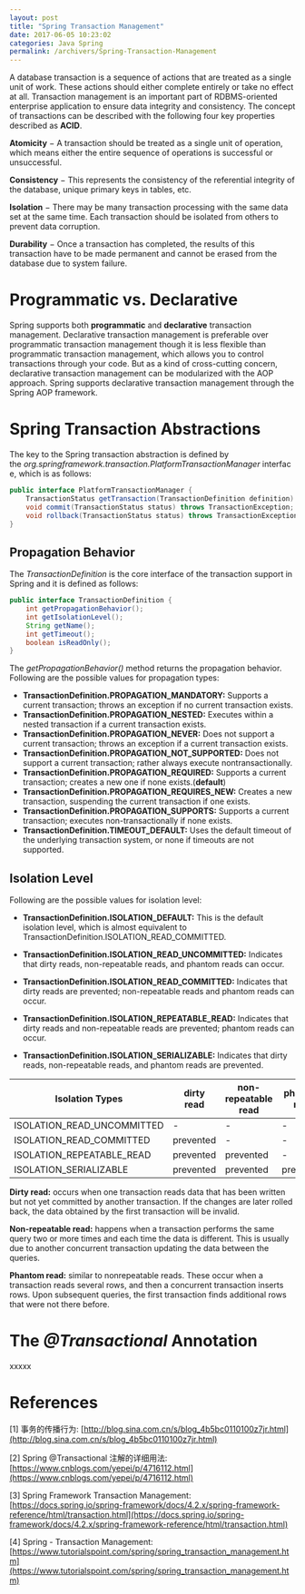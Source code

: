 ```yaml
---
layout: post
title: "Spring Transaction Management"
date: 2017-06-05 10:23:02
categories: Java Spring
permalink: /archivers/Spring-Transaction-Management
---
```


A database transaction is a sequence of actions that are treated as a single unit of work. These actions should either complete entirely or take no effect at all. Transaction management is an important part of RDBMS-oriented enterprise application to ensure data integrity and consistency. The concept of transactions can be described with the following four key properties described as **ACID**.

<!--more-->

**Atomicity** − A transaction should be treated as a single unit of operation, which means either the entire sequence of operations is successful or unsuccessful.

**Consistency** − This represents the consistency of the referential integrity of the database, unique primary keys in tables, etc.

**Isolation** − There may be many transaction processing with the same data set at the same time. Each transaction should be isolated from others to prevent data corruption.

**Durability** − Once a transaction has completed, the results of this transaction have to be made permanent and cannot be erased from the database due to system failure.

# Programmatic vs. Declarative

Spring supports both **programmatic** and **declarative** transaction management. Declarative transaction management is preferable over programmatic transaction management though it is less flexible than programmatic transaction management, which allows you to control transactions through your code. But as a kind of cross-cutting concern, declarative transaction management can be modularized with the AOP approach. Spring supports declarative transaction management through the Spring AOP framework.

# Spring Transaction Abstractions

The key to the Spring transaction abstraction is defined by the *org.springframework.transaction.PlatformTransactionManager* interface, which is as follows:

```java
public interface PlatformTransactionManager {
    TransactionStatus getTransaction(TransactionDefinition definition) throws TransactionException;
    void commit(TransactionStatus status) throws TransactionException;
    void rollback(TransactionStatus status) throws TransactionException;
}
```

## Propagation Behavior

The *TransactionDefinition* is the core interface of the transaction support in Spring and it is defined as follows:

```java
public interface TransactionDefinition {
    int getPropagationBehavior();
    int getIsolationLevel();
    String getName();
    int getTimeout();
    boolean isReadOnly();
}
```

The *getPropagationBehavior()* method returns the propagation behavior. Following are the possible values for propagation types:

- **TransactionDefinition.PROPAGATION_MANDATORY:** Supports a current transaction; throws an exception if no current transaction exists.
- **TransactionDefinition.PROPAGATION_NESTED:** Executes within a nested transaction if a current transaction exists.
- **TransactionDefinition.PROPAGATION_NEVER:** Does not support a current transaction; throws an exception if a current transaction exists.
- **TransactionDefinition.PROPAGATION_NOT_SUPPORTED:** Does not support a current transaction; rather always execute nontransactionally.
- **TransactionDefinition.PROPAGATION_REQUIRED:** Supports a current transaction; creates a new one if none exists.(**default**)
- **TransactionDefinition.PROPAGATION_REQUIRES_NEW:** Creates a new transaction, suspending the current transaction if one exists.
- **TransactionDefinition.PROPAGATION_SUPPORTS:** Supports a current transaction; executes non-transactionally if none exists.
- **TransactionDefinition.TIMEOUT_DEFAULT:** Uses the default timeout of the underlying transaction system, or none if timeouts are not supported.

## Isolation Level

Following are the possible values for isolation level:

- **TransactionDefinition.ISOLATION_DEFAULT:** This is the default isolation level, which is almost equivalent to TransactionDefinition.ISOLATION_READ_COMMITTED.

- **TransactionDefinition.ISOLATION_READ_UNCOMMITTED:** Indicates that dirty reads, non-repeatable reads, and phantom reads can occur.

- **TransactionDefinition.ISOLATION_READ_COMMITTED:** Indicates that dirty reads are prevented; non-repeatable reads and phantom reads can occur.

- **TransactionDefinition.ISOLATION_REPEATABLE_READ:** Indicates that dirty reads and non-repeatable reads are prevented; phantom reads can occur.

- **TransactionDefinition.ISOLATION_SERIALIZABLE:** Indicates that dirty reads, non-repeatable reads, and phantom reads are prevented.

| Isolation Types            | dirty read | non-repeatable read | phantom read |
| -------------------------- | ---------- | ------------------- | ------------ |
| ISOLATION_READ_UNCOMMITTED | -          | -                   | -            |
| ISOLATION_READ_COMMITTED   | prevented  | -                   | -            |
| ISOLATION_REPEATABLE_READ  | prevented  | prevented           | -            |
| ISOLATION_SERIALIZABLE     | prevented  | prevented           | prevented    |

**Dirty read:** occurs when one transaction reads data that has been written but not yet committed by another transaction. If the changes are later rolled back, the data obtained by the first transaction will be invalid.

**Non-repeatable read:** happens when a transaction performs the same query two or more times and each time the data is different. This is usually due to another concurrent transaction updating the data between the queries.

**Phantom read:** similar to nonrepeatable reads. These occur when a transaction reads several rows, and then a concurrent transaction inserts rows. Upon subsequent queries, the first transaction finds additional rows that were not there before.

# The *@Transactional* Annotation

xxxxx




# References

[1] 事务的传播行为: [http://blog.sina.com.cn/s/blog_4b5bc0110100z7jr.html](http://blog.sina.com.cn/s/blog_4b5bc0110100z7jr.html)

[2] Spring @Transactional 注解的详细用法: [https://www.cnblogs.com/yepei/p/4716112.html](https://www.cnblogs.com/yepei/p/4716112.html)

[3] Spring Framework Transaction Management: [https://docs.spring.io/spring-framework/docs/4.2.x/spring-framework-reference/html/transaction.html](https://docs.spring.io/spring-framework/docs/4.2.x/spring-framework-reference/html/transaction.html)

[4] Spring - Transaction Management: [https://www.tutorialspoint.com/spring/spring_transaction_management.htm](https://www.tutorialspoint.com/spring/spring_transaction_management.htm)




